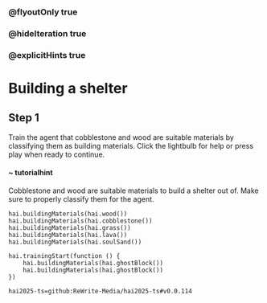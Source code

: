 ### @flyoutOnly true
### @hideIteration true
### @explicitHints true

# Building a shelter

## Step 1
Train the agent that cobblestone and wood are suitable materials by classifying them as building materials. Click the lightbulb for help or press play when ready to continue.

#### ~ tutorialhint 
Cobblestone and wood are suitable materials to build a shelter out of. Make sure to properly classify them for the agent.

```ghost
hai.buildingMaterials(hai.wood())
hai.buildingMaterials(hai.cobblestone())
hai.buildingMaterials(hai.grass())
hai.buildingMaterials(hai.lava())
hai.buildingMaterials(hai.soulSand())
```
```template
hai.trainingStart(function () {
    hai.buildingMaterials(hai.ghostBlock())
    hai.buildingMaterials(hai.ghostBlock())
})
```
```package
hai2025-ts=github:ReWrite-Media/hai2025-ts#v0.0.114
```
